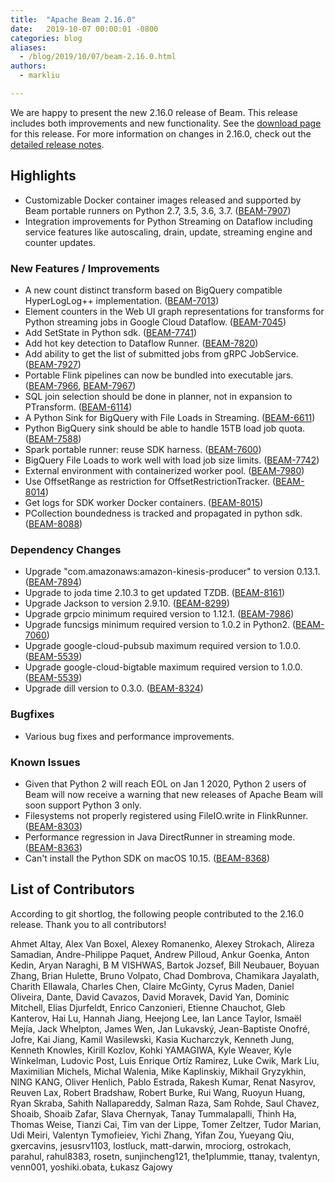 ```yaml
---
title:  "Apache Beam 2.16.0"
date:   2019-10-07 00:00:01 -0800
categories: blog
aliases:
  - /blog/2019/10/07/beam-2.16.0.html
authors:
  - markliu

---
```

<!--
Licensed under the Apache License, Version 2.0 (the "License");
you may not use this file except in compliance with the License.
You may obtain a copy of the License at

http://www.apache.org/licenses/LICENSE-2.0

Unless required by applicable law or agreed to in writing, software
distributed under the License is distributed on an "AS IS" BASIS,
WITHOUT WARRANTIES OR CONDITIONS OF ANY KIND, either express or implied.
See the License for the specific language governing permissions and
limitations under the License.
-->

We are happy to present the new 2.16.0 release of Beam. This release includes both improvements and new functionality.
See the [download page](/get-started/downloads/#2160-2019-10-07) for this release.<!--more-->
For more information on changes in 2.16.0, check out the
[detailed release notes](https://issues.apache.org/jira/secure/ReleaseNote.jspa?projectId=12319527&version=12345494).

## Highlights

 * Customizable Docker container images released and supported by Beam portable runners on Python 2.7, 3.5, 3.6, 3.7. ([BEAM-7907](https://issues.apache.org/jira/browse/BEAM-7907))
 * Integration improvements for Python Streaming on Dataflow including service features like autoscaling, drain, update, streaming engine and counter updates.


### New Features / Improvements

* A new count distinct transform based on BigQuery compatible HyperLogLog++ implementation. ([BEAM-7013](https://issues.apache.org/jira/browse/BEAM-7013))
* Element counters in the Web UI graph representations for transforms for Python streaming jobs in Google Cloud Dataflow. ([BEAM-7045](https://issues.apache.org/jira/browse/BEAM-7045))
* Add SetState in Python sdk. ([BEAM-7741](https://issues.apache.org/jira/browse/BEAM-7741))
* Add hot key detection to Dataflow Runner. ([BEAM-7820](https://issues.apache.org/jira/browse/BEAM-7820))
* Add ability to get the list of submitted jobs from gRPC JobService. ([BEAM-7927](https://issues.apache.org/jira/browse/BEAM-7927))
* Portable Flink pipelines can now be bundled into executable jars. ([BEAM-7966](https://issues.apache.org/jira/browse/BEAM-7966), [BEAM-7967](https://issues.apache.org/jira/browse/BEAM-7967))
* SQL join selection should be done in planner, not in expansion to PTransform. ([BEAM-6114](https://issues.apache.org/jira/browse/BEAM-6114))
* A Python Sink for BigQuery with File Loads in Streaming. ([BEAM-6611](https://issues.apache.org/jira/browse/BEAM-6611))
* Python BigQuery sink should be able to handle 15TB load job quota. ([BEAM-7588](https://issues.apache.org/jira/browse/BEAM-7588))
* Spark portable runner: reuse SDK harness. ([BEAM-7600](https://issues.apache.org/jira/browse/BEAM-7600))
* BigQuery File Loads to work well with load job size limits. ([BEAM-7742](https://issues.apache.org/jira/browse/BEAM-7742))
* External environment with containerized worker pool. ([BEAM-7980](https://issues.apache.org/jira/browse/BEAM-7980))
* Use OffsetRange as restriction for OffsetRestrictionTracker. ([BEAM-8014](https://issues.apache.org/jira/browse/BEAM-8014))
* Get logs for SDK worker Docker containers. ([BEAM-8015](https://issues.apache.org/jira/browse/BEAM-8015))
* PCollection boundedness is tracked and propagated in python sdk. ([BEAM-8088](https://issues.apache.org/jira/browse/BEAM-8088))


### Dependency Changes

* Upgrade "com.amazonaws:amazon-kinesis-producer" to version 0.13.1. ([BEAM-7894](https://issues.apache.org/jira/browse/BEAM-7894))
* Upgrade to joda time 2.10.3 to get updated TZDB. ([BEAM-8161](https://issues.apache.org/jira/browse/BEAM-8161))
* Upgrade Jackson to version 2.9.10. ([BEAM-8299](https://issues.apache.org/jira/browse/BEAM-8299))
* Upgrade grpcio minimum required version to 1.12.1. ([BEAM-7986](https://issues.apache.org/jira/browse/BEAM-7986))
* Upgrade funcsigs minimum required version to 1.0.2 in Python2. ([BEAM-7060](https://issues.apache.org/jira/browse/BEAM-7060))
* Upgrade google-cloud-pubsub maximum required version to 1.0.0. ([BEAM-5539](https://issues.apache.org/jira/browse/BEAM-5539))
* Upgrade google-cloud-bigtable maximum required version to 1.0.0. ([BEAM-5539](https://issues.apache.org/jira/browse/BEAM-5539))
* Upgrade dill version to 0.3.0. ([BEAM-8324](https://issues.apache.org/jira/browse/BEAM-8324))


### Bugfixes

* Various bug fixes and performance improvements.


### Known Issues

* Given that Python 2 will reach EOL on Jan 1 2020, Python 2 users of Beam will now receive a warning that new releases of Apache Beam will soon support Python 3 only.
* Filesystems not properly registered using FileIO.write in FlinkRunner. ([BEAM-8303](https://issues.apache.org/jira/browse/BEAM-8303))
* Performance regression in Java DirectRunner in streaming mode. ([BEAM-8363](https://issues.apache.org/jira/browse/BEAM-8363))
* Can't install the Python SDK on macOS 10.15. ([BEAM-8368](https://issues.apache.org/jira/browse/BEAM-8368))


## List of Contributors

 According to git shortlog, the following people contributed to the 2.16.0 release. Thank you to all contributors!

Ahmet Altay, Alex Van Boxel, Alexey Romanenko, Alexey Strokach, Alireza Samadian,
Andre-Philippe Paquet, Andrew Pilloud, Ankur Goenka, Anton Kedin, Aryan Naraghi,
B M VISHWAS, Bartok Jozsef, Bill Neubauer, Boyuan Zhang, Brian Hulette, Bruno Volpato,
Chad Dombrova, Chamikara Jayalath, Charith Ellawala, Charles Chen, Claire McGinty,
Cyrus Maden, Daniel Oliveira, Dante, David Cavazos, David Moravek, David Yan,
Dominic Mitchell, Elias Djurfeldt, Enrico Canzonieri, Etienne Chauchot, Gleb Kanterov,
Hai Lu, Hannah Jiang, Heejong Lee, Ian Lance Taylor, Ismaël Mejía, Jack Whelpton,
James Wen, Jan Lukavský, Jean-Baptiste Onofré, Jofre, Kai Jiang, Kamil Wasilewski,
Kasia Kucharczyk, Kenneth Jung, Kenneth Knowles, Kirill Kozlov, Kohki YAMAGIWA,
Kyle Weaver, Kyle Winkelman, Ludovic Post, Luis Enrique Ortíz Ramirez, Luke Cwik,
Mark Liu, Maximilian Michels, Michal Walenia, Mike Kaplinskiy, Mikhail Gryzykhin,
NING KANG, Oliver Henlich, Pablo Estrada, Rakesh Kumar, Renat Nasyrov, Reuven Lax,
Robert Bradshaw, Robert Burke, Rui Wang, Ruoyun Huang, Ryan Skraba, Sahith Nallapareddy,
Salman Raza, Sam Rohde, Saul Chavez, Shoaib, Shoaib Zafar, Slava Chernyak, Tanay Tummalapalli,
Thinh Ha, Thomas Weise, Tianzi Cai, Tim van der Lippe, Tomer Zeltzer, Tudor Marian,
Udi Meiri, Valentyn Tymofieiev, Yichi Zhang, Yifan Zou, Yueyang Qiu, gxercavins,
jesusrv1103, lostluck, matt-darwin, mrociorg, ostrokach, parahul, rahul8383, rosetn,
sunjincheng121, the1plummie, ttanay, tvalentyn, venn001, yoshiki.obata, Łukasz Gajowy
